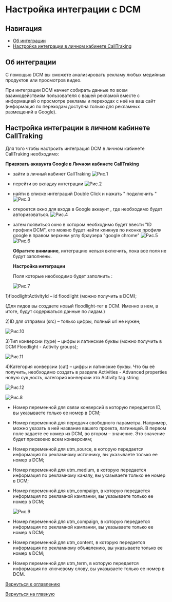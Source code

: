 # Настройка интеграции с DCM

## Навигация
* [Об интеграции ](#Об-интеграции)
* [Настройка интеграции в личном кабинете CallTraking ](#Настройка-интеграции-в-личном-кабинете-CallTraking)



## Об интеграции


С помощью DCM вы сможете анализировать рекламу любых медийных продуктов или просмотров видео.

При интеграции DCM начнет собирать данные по всем взаимодействиям пользователя с вашей рекламой вместе с информацией о просмотре рекламы и переходах с неё на ваш сайт (информация по переходам доступна только для рекламных размещений в Google). 


## Настройка интеграции в личном кабинете CallTraking

Для того чтобы настроить интеграция DCM в личном кабинете CallTraking необходимо:

**Привязать аккаунта Google в Личном кабинете CallTraking**
- зайти в личный кабинет CallTraking
![Рис.1](images/LK_CT_1.jpg)
- перейти во вкладку интеграции
![Рис.2](images/VkladIn_1.png)
- найти в списке интеграций Double Click и нажать " подключить "
![Рис.3](images/Inter_DCM.jpg)
- откроется окно для входа в Google аккаунт , где необходимо будет авторизоваться.
![Рис.4](images/LK_CT.png)
- затем появиться окно в котором необходимо будет ввести "ID профиля DCM", его можно будет найти кликнув по иконке профиля google в правом верхнем углу браузера "google chrome"
![Рис.5](images/DCMID_2.jpg)
![Рис.6](images/LK_ID_1.png)

  
  **Обратите внимание**, интеграцию нельзя включить, пока все поля не будут заполнены.

  **Настройка интеграции**

  Поля которые необходимо будет заполнить :

  ![Рис.7](images/skript_1.jpg)

1)floodlightActivityId – id floodlight (можно получить в DCM);

(Для лидов вы создаете новый floodlight-тег в DCM. Именно в нем, в итоге, будут содержаться данные по лидам.)


2)ID для отправки  (src) –  только цифры, полный url не нужен;

![Рис.10](images/src_1.png)

3)Тип конверсии (type) – цифры и латинские буквы (можно получить в DCM Floodlight - Activity groups);

![Рис.11](images/type_1.png)

4)Категория конверсии (cat) – цифры и латинские буквы. Что бы её получить, необходимо создать в разделе Activities - Advanced properties новую сущность, категория конверсии это Activity tag string

![Рис.12](images/cat_1.png)

   ![Рис.8](images/skript_2.jpg)

- Номер переменной для связи конверсий в которую передается ID, вы указываете только ее номер в DCM;

- Номер переменной для передачи свободного параметра. 
  Например, можно указать в ней название вашего проекта, латиницей. В первом поле задаете ее номер из DCM, во втором – значение. Это значение будет присвоено всем конверсиям;

- Номер переменной для utm_source, в которую передается информация по рекламному источнику, вы указываете только ее номер в DCM;

- Номер переменной для utm_medium, в которую передается информация по рекламному каналу, вы указываете только ее номер в DCM;

- Номер переменной для utm_compaign, в которую передается информация по рекламной кампании, вы указываете только ее номер в DCM;


  ![Рис.9](images/skript_3.jpg)
  
- Номер переменной для utm_compaign, в которую передается информация по рекламной кампании, вы указываете только ее номер в DCM;

- Номер переменной для utm_content, в которую передается информация по рекламному объявлению, вы указываете только ее номер в DCM;

- Номер переменной для utm_term, в которую передается информация по ключевому слову, вы указываете только ее номер в DCM.



[Вернуться к оглавлению](#навигация)

[Вернуться на главную](/README.md/#documentation)
